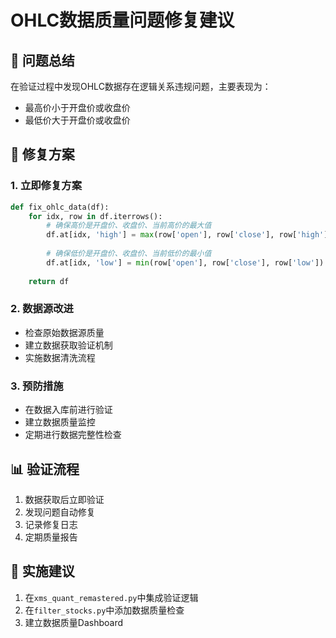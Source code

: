 
# OHLC数据质量问题修复建议

## 🎯 问题总结
在验证过程中发现OHLC数据存在逻辑关系违规问题，主要表现为：
- 最高价小于开盘价或收盘价
- 最低价大于开盘价或收盘价

## 🔧 修复方案

### 1. 立即修复方案
```python
def fix_ohlc_data(df):
    for idx, row in df.iterrows():
        # 确保高价是开盘价、收盘价、当前高价的最大值
        df.at[idx, 'high'] = max(row['open'], row['close'], row['high'])
        
        # 确保低价是开盘价、收盘价、当前低价的最小值
        df.at[idx, 'low'] = min(row['open'], row['close'], row['low'])
    
    return df
```

### 2. 数据源改进
- 检查原始数据源质量
- 建立数据获取验证机制
- 实施数据清洗流程

### 3. 预防措施
- 在数据入库前进行验证
- 建立数据质量监控
- 定期进行数据完整性检查

## 📊 验证流程
1. 数据获取后立即验证
2. 发现问题自动修复
3. 记录修复日志
4. 定期质量报告

## 🚀 实施建议
1. 在`xms_quant_remastered.py`中集成验证逻辑
2. 在`filter_stocks.py`中添加数据质量检查
3. 建立数据质量Dashboard
